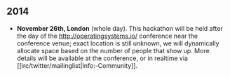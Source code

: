2014
----

* __November 26th, London__ (whole day).  This hackathon will be held after the day of the http://operatingsystems.io/
  conference near the conference venue; exact location is still unknown, we will dynamically allocate
  space based on the number of people that show up.  More details will be available at the conference,
  or in realtime via [[irc/twitter/mailinglist|Info:-Community]].